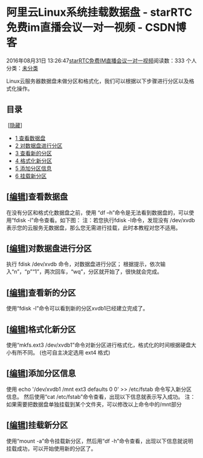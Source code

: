 # 阿里云Linux系统挂载数据盘 - starRTC免费im直播会议一对一视频 - CSDN博客
2016年08月31日 13:26:47[starRTC免费IM直播会议一对一视频](https://me.csdn.net/elesos)阅读数：333
个人分类：[未分类](https://blog.csdn.net/elesos/article/category/6361263)

Linux云服务器数据盘未做分区和格式化，我们可以根据以下步骤进行分区以及格式化操作。
## 目录
 [[隐藏](http://192.168.1.100/elesos_com/index.php?title=%E9%98%BF%E9%87%8C%E4%BA%91Linux%E7%B3%BB%E7%BB%9F%E6%8C%82%E8%BD%BD%E6%95%B0%E6%8D%AE%E7%9B%98#)] 
- [1 查看数据盘](http://192.168.1.100/elesos_com/index.php?title=%E9%98%BF%E9%87%8C%E4%BA%91Linux%E7%B3%BB%E7%BB%9F%E6%8C%82%E8%BD%BD%E6%95%B0%E6%8D%AE%E7%9B%98#.E6.9F.A5.E7.9C.8B.E6.95.B0.E6.8D.AE.E7.9B.98)
- [2 对数据盘进行分区](http://192.168.1.100/elesos_com/index.php?title=%E9%98%BF%E9%87%8C%E4%BA%91Linux%E7%B3%BB%E7%BB%9F%E6%8C%82%E8%BD%BD%E6%95%B0%E6%8D%AE%E7%9B%98#.E5.AF.B9.E6.95.B0.E6.8D.AE.E7.9B.98.E8.BF.9B.E8.A1.8C.E5.88.86.E5.8C.BA)
- [3 查看新的分区](http://192.168.1.100/elesos_com/index.php?title=%E9%98%BF%E9%87%8C%E4%BA%91Linux%E7%B3%BB%E7%BB%9F%E6%8C%82%E8%BD%BD%E6%95%B0%E6%8D%AE%E7%9B%98#.E6.9F.A5.E7.9C.8B.E6.96.B0.E7.9A.84.E5.88.86.E5.8C.BA)
- [4 格式化新分区](http://192.168.1.100/elesos_com/index.php?title=%E9%98%BF%E9%87%8C%E4%BA%91Linux%E7%B3%BB%E7%BB%9F%E6%8C%82%E8%BD%BD%E6%95%B0%E6%8D%AE%E7%9B%98#.E6.A0.BC.E5.BC.8F.E5.8C.96.E6.96.B0.E5.88.86.E5.8C.BA)
- [5 添加分区信息](http://192.168.1.100/elesos_com/index.php?title=%E9%98%BF%E9%87%8C%E4%BA%91Linux%E7%B3%BB%E7%BB%9F%E6%8C%82%E8%BD%BD%E6%95%B0%E6%8D%AE%E7%9B%98#.E6.B7.BB.E5.8A.A0.E5.88.86.E5.8C.BA.E4.BF.A1.E6.81.AF)
- [6 挂载新分区](http://192.168.1.100/elesos_com/index.php?title=%E9%98%BF%E9%87%8C%E4%BA%91Linux%E7%B3%BB%E7%BB%9F%E6%8C%82%E8%BD%BD%E6%95%B0%E6%8D%AE%E7%9B%98#.E6.8C.82.E8.BD.BD.E6.96.B0.E5.88.86.E5.8C.BA)
## [[编辑](http://192.168.1.100/elesos_com/index.php?title=%E9%98%BF%E9%87%8C%E4%BA%91Linux%E7%B3%BB%E7%BB%9F%E6%8C%82%E8%BD%BD%E6%95%B0%E6%8D%AE%E7%9B%98&action=edit&section=1)]查看数据盘
在没有分区和格式化数据盘之前，使用 “df –h”命令是无法看到数据盘的，可以使用“fdisk -l”命令查看。如下图：
注：若您执行fdisk -l命令，发现没有 /dev/xvdb 表示您的云服务无数据盘，那么您无需进行挂载，此时本教程对您不适用。
## [[编辑](http://192.168.1.100/elesos_com/index.php?title=%E9%98%BF%E9%87%8C%E4%BA%91Linux%E7%B3%BB%E7%BB%9F%E6%8C%82%E8%BD%BD%E6%95%B0%E6%8D%AE%E7%9B%98&action=edit&section=2)]对数据盘进行分区
执行 fdisk /dev/xvdb 命令，对数据盘进行分区； 根据提示，依次输入“n”，“p”“1”，两次回车，“wq”，分区就开始了，很快就会完成。
## [[编辑](http://192.168.1.100/elesos_com/index.php?title=%E9%98%BF%E9%87%8C%E4%BA%91Linux%E7%B3%BB%E7%BB%9F%E6%8C%82%E8%BD%BD%E6%95%B0%E6%8D%AE%E7%9B%98&action=edit&section=3)]查看新的分区
使用“fdisk -l”命令可以看到新的分区xvdb1已经建立完成了。
## [[编辑](http://192.168.1.100/elesos_com/index.php?title=%E9%98%BF%E9%87%8C%E4%BA%91Linux%E7%B3%BB%E7%BB%9F%E6%8C%82%E8%BD%BD%E6%95%B0%E6%8D%AE%E7%9B%98&action=edit&section=4)]格式化新分区
使用“mkfs.ext3 /dev/xvdb1”命令对新分区进行格式化，格式化的时间根据硬盘大小有所不同。 (也可自主决定选用 ext4 格式)
## [[编辑](http://192.168.1.100/elesos_com/index.php?title=%E9%98%BF%E9%87%8C%E4%BA%91Linux%E7%B3%BB%E7%BB%9F%E6%8C%82%E8%BD%BD%E6%95%B0%E6%8D%AE%E7%9B%98&action=edit&section=5)]添加分区信息
使用
echo '/dev/xvdb1  /mnt ext3    defaults    0  0' >> /etc/fstab
命令写入新分区信息。
然后使用“cat /etc/fstab”命令查看，出现以下信息就表示写入成功。
注： 如果需要把数据盘单独挂载到某个文件夹，可以修改以上命令中的/mnt部分
## [[编辑](http://192.168.1.100/elesos_com/index.php?title=%E9%98%BF%E9%87%8C%E4%BA%91Linux%E7%B3%BB%E7%BB%9F%E6%8C%82%E8%BD%BD%E6%95%B0%E6%8D%AE%E7%9B%98&action=edit&section=6)]挂载新分区
使用“mount -a”命令挂载新分区，然后用“df -h”命令查看，出现以下信息就说明挂载成功，可以开始使用新的分区了。

